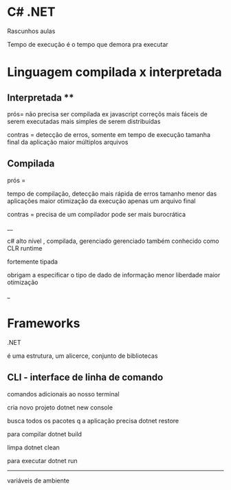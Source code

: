 # C# .NET 

Rascunhos aulas 

Tempo de execução é o tempo que demora pra executar


# Linguagem compilada x interpretada

## Interpretada **

prós= 
não precisa ser compilada ex javascript
correçõs mais fáceis de serem executadas
mais simples de serem distribuídas

contras =
detecção de erros, somente em tempo de execução
tamanha final da aplicação maior
múltiplos arquivos



## Compilada

prós =

tempo de compilação, detecção mais rápida de erros
tamanho menor das aplicações
maior otimização da execução
apenas um arquivo final

contras = 
precisa de um compilador
pode ser mais burocrática


__

c# alto nível , compilada, gerenciado
gerenciado também conhecido como CLR runtime

fortemente tipada 

obrigam a especificar o tipo de dado de informação
menor liberdade
maior otimização

_

# Frameworks

.NET 

é uma estrutura, um alicerce, conjunto de bibliotecas



## CLI - interface de linha de comando

comandos adicionais ao nosso terminal


cria novo projeto 
dotnet new console

busca todos os pacotes q a aplicação precisa
dotnet restore

para compilar
dotnet build

limpa
dotnet clean

para executar 
dotnet run

----
variáveis de ambiente














